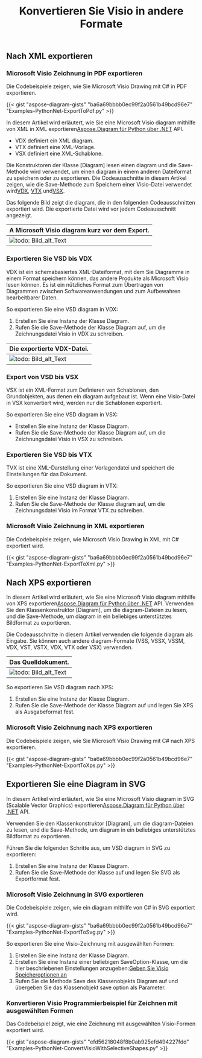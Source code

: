 ﻿---
title:  Konvertieren Sie Visio in andere Formate
linktitle:  Konvertieren Sie Visio in andere Formate
type: docs
weight: 40
url: /de/python-net/convert-visio-to-other-files/
description: In diesem Thema erfahren Sie, wie Sie mit Aspose.Diagram Visio in die Formate SVG, XPS, XML und XAML konvertieren können. Konvertieren Sie VSD, VSS, VDW, VST, VSDX, VSSX, VSTX, VSDM, VSTM, VSSM in SVG, XPS, XML, XAML mit ein paar Zeilen Code.
---
## **Nach XML exportieren**
### **Microsoft Visio Zeichnung in PDF exportieren**
Die Codebeispiele zeigen, wie Sie Microsoft Visio Drawing mit C# in PDF exportieren.

{{< gist "aspose-diagram-gists" "ba6a69bbbb0ec99f2a0561b49bcd96e7" "Examples-PythonNet-ExportToPdf.py" >}}

 In diesem Artikel wird erläutert, wie Sie eine Microsoft Visio diagram mithilfe von XML in XML exportieren[Aspose.Diagram für Python über .NET](https://products.aspose.com/diagram/python-net/) API.

- VDX definiert ein XML diagram.
- VTX definiert eine XML-Vorlage.
- VSX definiert eine XML-Schablone.

 Die Konstruktoren der Klasse [Diagram] lesen einen diagram und die Save-Methode wird verwendet, um einen diagram in einem anderen Dateiformat zu speichern oder zu exportieren. Die Codeausschnitte in diesem Artikel zeigen, wie die Save-Methode zum Speichern einer Visio-Datei verwendet wird[VDX](https://docs.aspose.com/diagram/python-net/save-visio-document/), [VTX](https://docs.aspose.com/diagram/python-net/save-visio-document/) und[VSX](https://docs.aspose.com/diagram/python-net/save-visio-document/).

Das folgende Bild zeigt die diagram, die in den folgenden Codeausschnitten exportiert wird. Die exportierte Datei wird vor jedem Codeausschnitt angezeigt.

|**A Microsoft Visio diagram kurz vor dem Export.**|
|:- |
|![todo: Bild_alt_Text](how-to-convert-a-visio-diagram_3.png)|

### **Exportieren Sie VSD bis VDX**
VDX ist ein schemabasiertes XML-Dateiformat, mit dem Sie Diagramme in einem Format speichern können, das andere Produkte als Microsoft Visio lesen können. Es ist ein nützliches Format zum Übertragen von Diagrammen zwischen Softwareanwendungen und zum Aufbewahren bearbeitbarer Daten.

So exportieren Sie eine VSD diagram in VDX:

1. Erstellen Sie eine Instanz der Klasse Diagram.
1. Rufen Sie die Save-Methode der Klasse Diagram auf, um die Zeichnungsdatei Visio in VDX zu schreiben.

|**Die exportierte VDX-Datei.**|
|:- |
|![todo: Bild_alt_Text](how-to-convert-a-visio-diagram_4.png)|

### **Export von VSD bis VSX**
VSX ist ein XML-Format zum Definieren von Schablonen, den Grundobjekten, aus denen ein diagram aufgebaut ist. Wenn eine Visio-Datei in VSX konvertiert wird, werden nur die Schablonen exportiert.

So exportieren Sie eine VSD diagram in VSX:

- Erstellen Sie eine Instanz der Klasse Diagram.
- Rufen Sie die Save-Methode der Klasse Diagram auf, um die Zeichnungsdatei Visio in VSX zu schreiben.
### **Exportieren Sie VSD bis VTX**
TVX ist eine XML-Darstellung einer Vorlagendatei und speichert die Einstellungen für das Dokument.

So exportieren Sie eine VSD diagram in VTX:

1. Erstellen Sie eine Instanz der Klasse Diagram.
1. Rufen Sie die Save-Methode der Klasse diagram auf, um die Zeichnungsdatei Visio im Format VTX zu schreiben.
### **Microsoft Visio Zeichnung in XML exportieren**
Die Codebeispiele zeigen, wie Microsoft Visio Drawing in XML mit C# exportiert wird.

{{< gist "aspose-diagram-gists" "ba6a69bbbb0ec99f2a0561b49bcd96e7" "Examples-PythonNet-ExportToXml.py" >}}

## **Nach XPS exportieren**
 In diesem Artikel wird erläutert, wie Sie eine Microsoft Visio diagram mithilfe von XPS exportieren[Aspose.Diagram für Python über .NET](https://products.aspose.com/diagram/python-net/) API.
Verwenden Sie den Klassenkonstruktor [Diagram], um die diagram-Dateien zu lesen, und die Save-Methode, um diagram in ein beliebiges unterstütztes Bildformat zu exportieren.

Die Codeausschnitte in diesem Artikel verwenden die folgende diagram als Eingabe. Sie können auch andere diagram-Formate (VSS, VSSX, VSSM, VDX, VST, VSTX, VDX, VTX oder VSX) verwenden.

|**Das Quelldokument.**|
|:- |
|![todo: Bild_alt_Text](how-to-convert-a-visio-diagram_5.png)|


So exportieren Sie VSD diagram nach XPS:

1. Erstellen Sie eine Instanz der Klasse Diagram.
1. Rufen Sie die Save-Methode der Klasse Diagram auf und legen Sie XPS als Ausgabeformat fest.
### **Microsoft Visio Zeichnung nach XPS exportieren**
Die Codebeispiele zeigen, wie Sie Microsoft Visio Drawing mit C# nach XPS exportieren.

{{< gist "aspose-diagram-gists" "ba6a69bbbb0ec99f2a0561b49bcd96e7" "Examples-PythonNet-ExportToXps.py" >}}

## **Exportieren Sie eine Diagram in SVG**
In diesem Artikel wird erläutert, wie Sie eine Microsoft Visio diagram in SVG (Scalable Vector Graphics) exportieren[Aspose.Diagram für Python über .NET](https://products.aspose.com/diagram/python-net/) API.

Verwenden Sie den Klassenkonstruktor [Diagram], um die diagram-Dateien zu lesen, und die Save-Methode, um diagram in ein beliebiges unterstütztes Bildformat zu exportieren.

Führen Sie die folgenden Schritte aus, um VSD diagram in SVG zu exportieren:

1. Erstellen Sie eine Instanz der Klasse Diagram.
1. Rufen Sie die Save-Methode der Klasse auf und legen Sie SVG als Exportformat fest.
### **Microsoft Visio Zeichnung in SVG exportieren**
Die Codebeispiele zeigen, wie ein diagram mithilfe von C# in SVG exportiert wird.

{{< gist "aspose-diagram-gists" "ba6a69bbbb0ec99f2a0561b49bcd96e7" "Examples-PythonNet-ExportToSvg.py" >}}

So exportieren Sie eine Visio-Zeichnung mit ausgewählten Formen:

1. Erstellen Sie eine Instanz der Klasse Diagram.
1. Erstellen Sie eine Instanz einer beliebigen SaveOption-Klasse, um die hier beschriebenen Einstellungen anzugeben:[Geben Sie Visio Speicheroptionen an](https://docs.aspose.com/diagram/python-net/save-visio-document/#specifying-visio-save-options)
1. Rufen Sie die Methode Save des Klassenobjekts Diagram auf und übergeben Sie das Klassenobjekt save option als Parameter.
### **Konvertieren Visio Programmierbeispiel für Zeichnen mit ausgewählten Formen**
Das Codebeispiel zeigt, wie eine Zeichnung mit ausgewählten Visio-Formen exportiert wird.

{{< gist "aspose-diagram-gists" "efd56218048f8b0ab925efd494227fdd" "Examples-PythonNet-ConvertVisioWithSelectiveShapes.py" >}}